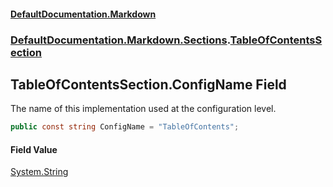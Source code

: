 #### [DefaultDocumentation\.Markdown](../../../../index.md 'index')
### [DefaultDocumentation\.Markdown\.Sections](../../../../index.md#DefaultDocumentation.Markdown.Sections 'DefaultDocumentation\.Markdown\.Sections').[TableOfContentsSection](index.md 'DefaultDocumentation\.Markdown\.Sections\.TableOfContentsSection')

## TableOfContentsSection\.ConfigName Field

The name of this implementation used at the configuration level\.

```csharp
public const string ConfigName = "TableOfContents";
```

#### Field Value
[System\.String](https://learn.microsoft.com/en-us/dotnet/api/system.string 'System\.String')